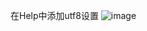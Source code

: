 在Help中添加utf8设置
![image](https://github.com/cocodx/Java-doc/assets/97614802/40940abd-afdc-41ab-a86e-2b846d3a3df5)

